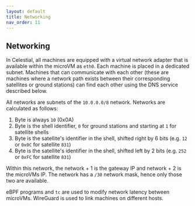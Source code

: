 ```yaml
---
layout: default
title: Networking
nav_order: 11
---
```


## Networking

In Celestial, all machines are equipped with a virtual network adapter that is
available within the microVM as `eth0`.
Each machine is placed in a dedicated subnet.
Machines that can communicate with each other (these are machines where a network
path exists between their corresponding satellites or ground stations) can find
each other using the DNS service described below.

All networks are subnets of the `10.0.0.0/8` network.
Networks are calculated as follows:

1. Byte is always `10` (0x0A)
1. Byte is the shell identifier, `0` for ground stations and starting at `1` for
    satellite shells
1. Byte is the satellite's identifier in the shell, shifted right by 6 bits (e.g.
   `12` or `0x0C` for satellite `831`)
1. Byte is the satellite's identifier in the shell, shifted left by 2 bits (e.g.
   `252` or `0xFC` for satellite `831`)

Within this network, the network + 1 is the gateway IP and network + 2 is the microVMs
IP.
The network has a `/30` network mask, hence only those two are available.

eBPF programs and `tc` are used to modify network latency between microVMs.
WireGuard is used to link machines on different hosts.
